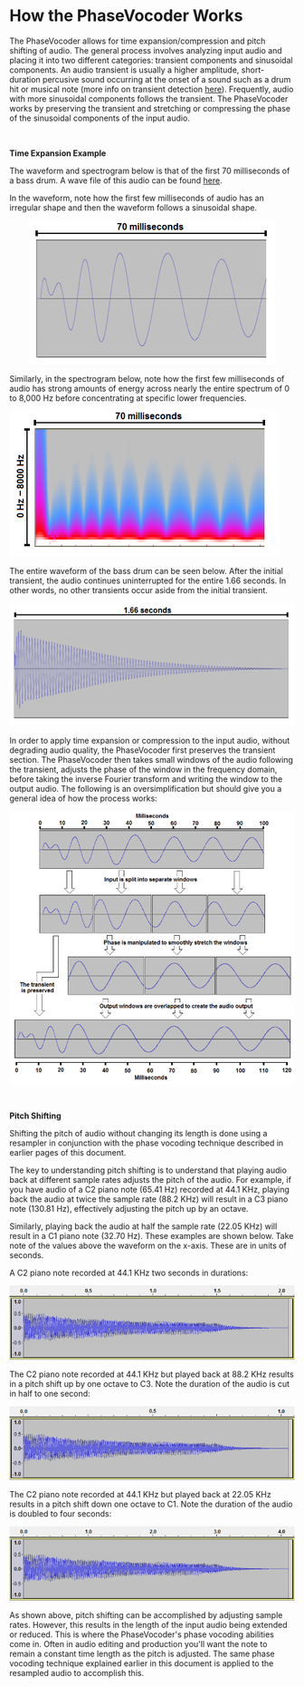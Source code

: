 How the PhaseVocoder Works
==========================

The PhaseVocoder allows for time expansion/compression and pitch shifting of audio.  The general process involves analyzing input audio and placing it into two different categories: transient components and sinusoidal components.  An audio transient is usually a higher amplitude, short-duration percusive sound occurring at the onset of a sound such as a drum hit or musical note (more info on transient detection [here](TransientDetection.md)).  Frequently, audio with more sinusoidal components follows the transient.  The PhaseVocoder works by preserving the transient and stretching or compressing the phase of the sinusoidal components of the input audio.


 

**Time Expansion Example**

The waveform and spectrogram below is that of the first 70 milliseconds of a bass drum.  A wave file of this audio can be found [here](https://github.com/tmdarwen/PhaseVocoder/blob/master/Source/Signal/UT/TestAudio/808BassDrum.wav).

In the waveform, note how the first few milliseconds of audio has an irregular shape and then the waveform follows a sinusoidal shape.

<p align="center"> <img src="Images/BassDrumWaveform.png"> </p>

Similarly, in the spectrogram below, note how the first few milliseconds of audio has strong amounts of energy across nearly the entire spectrum of 0 to 8,000 Hz before concentrating at specific lower frequencies.

![Bass Drum Spectogram](Images/BassDrumSpectrogram.png)

The entire waveform of the bass drum can be seen below.  After the initial transient, the audio continues uninterrupted for the entire 1.66 seconds.  In other words, no other transients occur aside from the initial transient.

![Bass Drum Entire Waveform](Images/BassDrumEntireWaveform.png)

In order to apply time expansion or compression to the input audio, without degrading audio quality, the PhaseVocoder first preserves the transient section.  The PhaseVocoder then takes small windows of the audio following the transient, adjusts the phase of the window in the frequency domain, before taking the inverse Fourier transform and writing the window to the output audio.  The following is an oversimplification but should give you a general idea of how the process works:

![Bass Drum Entire Waveform](Images/BassDrumExpansionExample.png)

 

**Pitch Shifting**

Shifting the pitch of audio without changing its length is done using a resampler in conjunction with the phase vocoding technique described in earlier pages of this document.  

The key to understanding pitch shifting is to understand that playing audio back at different sample rates adjusts the pitch of the audio.  For example, if you have audio of a C2 piano note (65.41 Hz) recorded at 44.1 KHz, playing back the audio at twice the sample rate (88.2 KHz) will result in a C3 piano note (130.81 Hz), effectively adjusting the pitch up by an octave.  

Similarly, playing back the audio at half the sample rate (22.05 KHz) will result in a C1 piano note (32.70 Hz).  These examples are shown below.  Take note of the values above the waveform on the x-axis.  These are in units of seconds.

A C2 piano note recorded at 44.1 KHz two seconds in durations:

![C2 Piano Note](Images/C2PianoNoteWaveform.png)

The C2 piano note recorded at 44.1 KHz but played back at 88.2 KHz results in a pitch shift up by one octave to C3.  Note the duration of the audio is cut in half to one second:

![C3 Piano Note](Images/C3PianoNoteWaveform.png)

The C2 piano note recorded at 44.1 KHz but played back at 22.05 KHz results in a pitch shift down one octave to C1.  Note the duration of the audio is doubled to four seconds:

![C1 Piano Note](Images/C1PianoNoteWaveform.png)

As shown above, pitch shifting can be accomplished by adjusting sample rates.  However, this results in the length of the input audio being extended or reduced.  This is where the PhaseVocoder's phase vocoding abilities come in.  Often in audio editing and production you'll want the note to remain a constant time length as the pitch is adjusted.  The same phase vocoding technique explained earlier in this document is applied to the resampled audio to accomplish this.
